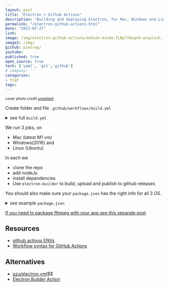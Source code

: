 ```yaml
---
layout: post
title: "Electron + Github Actions"
description: "Building and deploying Electron, for Mac, Windows and Linux, to github releases using github actions"
permalink: "/electron-github-actions.html"
date: "2021-07-27"
link: 
image: /img/electron-github-actions/ankush-minda-TLBplYQvqn0-unsplash.jpeg
image2: /img/
github: pietrop/
youtube: 
published: true
open_source: true
tech: ['yaml', 'git','github']
# company: ''
categories:
- ttqf
tags:
---
```


<small><i>cover photo credit [unsplash](https://unsplash.com/photos/TLBplYQvqn0) </i></small>

<!-- 
<div class="image-wrapper">
    <img src="{{ image2 }}" alt="{{ description }}" />
</div> -->


<!-- 0000-mm-dd-title.md -->

Create folder and file `.github/workflows/build.yml`


<details>
  <summary>see full <code>build.yml</code></summary>


```yaml
name: Build Electron Releases 
on:
  push:
    branches:
      - master # TODO: you can tweak this to run only a specific branch of your choosing
jobs:
  # Mac version M1 arm64 + older
  build_on_mac:
    runs-on: macOS-latest
    steps:
    - uses: actions/checkout@master
      with:
        ref: master # TODO: you can tweak this to run only a specific branch of your choosing
    - uses: actions/setup-node@master
      with:
        node-version: 14
    - name: Install dependencies
      run: npm install
    - name: Build Electron
      env:
        ELECTRON: true
        PUBLISH_FOR_PULL_REQUEST: false
        ELECTRON_CACHE: $HOME/.cache/electron
        ELECTRON_BUILDER_CACHE: $HOME/.cache/electron-builder
        USE_HARD_LINKS: false
        YARN_GPG: no
        GITHUB_TOKEN: ${{ secrets.github_token }}
      run: npm run build:m:publish:always # your npm script in package.json to run electron builder for mac
    - name: see directory
      run: ls ./dist
  # Linux version
  build_on_linux:
    runs-on: ubuntu-latest
    steps:
    - uses: actions/checkout@master
      with:
        ref: master # TODO: you can tweak this to run only a specific branch of your choosing
    - uses: actions/setup-node@master
      with:
        node-version: 14
    - name: Install dependencies
      run: npm install
    - name: Build Electron
      env:
        ELECTRON: true
        PUBLISH_FOR_PULL_REQUEST: false
        ELECTRON_CACHE: $HOME/.cache/electron
        ELECTRON_BUILDER_CACHE: $HOME/.cache/electron-builder
        USE_HARD_LINKS: false
        YARN_GPG: no
        GITHUB_TOKEN: ${{ secrets.github_token }}
      run: npm run build:l:publish:always # your npm script in package.json to run electron builder for linux
    - name: see directory
      run: ls ./dist
  # Windows version
  build_on_win:
    runs-on: windows-2016
    steps:
    - uses: actions/checkout@master
      with:
        ref:  master # TODO: you can tweak this to run only a specific branch of your choosing  
    - uses: actions/setup-node@master
      with:
        node-version: 14
    - name: Install dependencies
      run: npm install
    - name: Build Electron on Windows
      env:
        ELECTRON: true
        PUBLISH_FOR_PULL_REQUEST: false
        ELECTRON_CACHE: $HOME/.cache/electron
        ELECTRON_BUILDER_CACHE: $HOME/.cache/electron-builder
        USE_HARD_LINKS: false
        YARN_GPG: no
        GITHUB_TOKEN: ${{ secrets.github_token }}
      run: npm run build:w:publish:always # your npm script in package.json to run electron builder for windows
    - name: see directory
      run: ls .\dist\squirrel-windows
```

</details>

We run 3 jobs, on
-  Mac (latest M1 vm)
-  Windows(2016) and
-   Linux (Ubuntu)

In each we 
- clone the repo
- add nodeJs
- install dependencies 
- Use `electron-builder` to build, upload and publish to github releases


You should also make sure your `package.json` has the right info for all 3 OS.

<details>
  <summary>see example <code>package.json</code></summary>

```json
{
  "name": "digital-paper-edit-electron",
  "productName": "autoEdit 3", // TODO: set for your app
  "version": "1.6.2-alpha.22", // TODO: set for your app
  "description": "Digital Paper Edit app",// TODO: set for your app
  "main": "src/electron-main.js", // TODO: set for your app
  "scripts": {
    ...
    "build:l:publish:always": "electron-builder -l --publish always",
    "build:m:publish:always": "electron-builder -m  --x64 --arm64 --publish always",
    "build:w:publish:always": "electron-builder -w --x64 --ia32 --publish always",
  },
  "license": "MIT", // TODO: set for your app
  "author": "Pietro Passarelli CC0 2019", // TODO: set for your app
  "contributors": [
    ""
  ],
  "bugs": {
    "url": "https://github.com/pietrop/digital-paper-edit-electron/issues" // TODO: set for your app
  },
  "homepage": "https://github.com/pietrop/digital-paper-edit-electron", // TODO: set for your app
  "repository": {
    "type": "git",
    "url": "git+https://github.com/pietrop/digital-paper-edit-electron.git" // TODO: set for your app
  },
  "build": {
    "publish": {
      "provider": "github",
      "releaseType": "prerelease",
      "vPrefixedTagName": false,
      "owner": "pietrop", // TODO: set for your app
      "repo": "digital-paper-edit-electron" // TODO: set for your app
    },
    "appId": "org.dpe.dpe-electron", // TODO: set for your app
    "artifactName": "${productName}-${version}-${arch}.${ext}",
    "asar": false,
    "directories": {
      "buildResources": "assets"
    },
    "files": [ // TODO: This might not be needed depending on your config
      "**/*",
      "build/**",
      "!config/",
      "!assets/",
      "!spec/",
      "!project_page/",
      "!vendor/",
      "!docs/",
      "!dist/",
      "!icons/",
      "node_modules/**/*"
    ],
    "copyright": "Pietro Passarelli CC0 2020", // TODO: set for your app
    "mac": {
      "category": "public.app-category.productivity",// TODO: set category for your app
      "target": [
        {
          "target": "dmg",
          "arch": [
            "x64",
            "arm64"
          ]
        }
      ]
    },
    "dmg": { // TODO: This might not be needed depending on your config
      "background": "assets/background.png", // TODO: it assumes you have a background image for your dmg
      "icon": "assets/icon.icns", // TODO: it assumes you have an icon image for your dmg
      "iconSize": 128,
      "contents": [
        {
          "x": 448,
          "y": 340,
          "type": "link",
          "path": "/Applications"
        },
        {
          "x": 192,
          "y": 340,
          "type": "file"
        }
      ]
    },
    "win": {
      "artifactName": "${productName}-${version}-${arch}.${ext}",
      "target": [
        {
          "target": "portable",
          "arch": [
            "x64",
            "arm64",
            "ia32"
          ]
        }
      ],
      "icon": "build/icon.ico",
    },
    "deb": {
      "synopsis": "Digital Paper Edit Desktop App"  // TODO: set synopsis for your app
    },
    "linux": {
      "category": "",
      "packageCategory": "GNOME;GTK;VideoEditing;PaperEditing;Transcriptions",  // TODO: set packageCategory for your app
      "description": "Digital Paper Edit Desktop App", // TODO: description for your app
      "target": [
        "AppImage"
      ],
      "maintainer": "Pietro Passarelli",
    }
  },
  "devDependencies": {
    ...
    "electron": "^12.0.0",
    "electron-builder": "^22.11.7",
    ...
  }
}

```


</details>


[If you need to package ffmpeg with your app see this separate post](/ffmpeg-electron.html)

## Resources
- [github actions ENVs](https://docs.github.com/en/actions/reference/environment-variables)
- [Workflow syntax for GitHub Actions](https://docs.github.com/en/enterprise-server@3.0/actions/reference/workflow-syntax-for-github-actions)

## Alternatives 
- [azu/electron.yml](https://gist.github.com/azu/673426500458f63f019c8f5e013f282a)$$
- [Electron Builder Action](https://github.com/marketplace/actions/electron-builder-action)